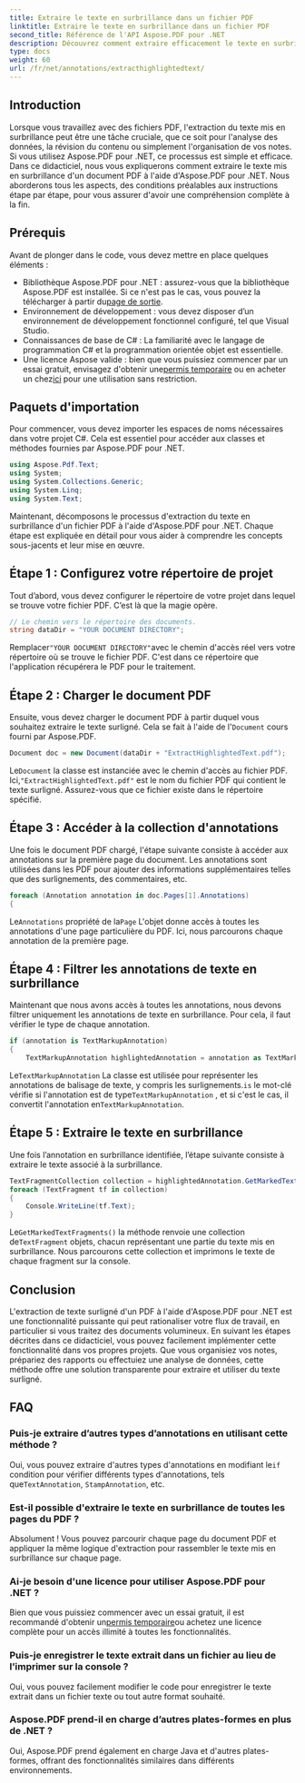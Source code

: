 ```yaml
---
title: Extraire le texte en surbrillance dans un fichier PDF
linktitle: Extraire le texte en surbrillance dans un fichier PDF
second_title: Référence de l'API Aspose.PDF pour .NET
description: Découvrez comment extraire efficacement le texte en surbrillance d'un fichier PDF à l'aide d'Aspose.PDF pour .NET avec ce didacticiel. Idéal pour l'analyse de données et la révision de contenu.
type: docs
weight: 60
url: /fr/net/annotations/extracthighlightedtext/
---
```

## Introduction

Lorsque vous travaillez avec des fichiers PDF, l'extraction du texte mis en surbrillance peut être une tâche cruciale, que ce soit pour l'analyse des données, la révision du contenu ou simplement l'organisation de vos notes. Si vous utilisez Aspose.PDF pour .NET, ce processus est simple et efficace. Dans ce didacticiel, nous vous expliquerons comment extraire le texte mis en surbrillance d'un document PDF à l'aide d'Aspose.PDF pour .NET. Nous aborderons tous les aspects, des conditions préalables aux instructions étape par étape, pour vous assurer d'avoir une compréhension complète à la fin.

## Prérequis

Avant de plonger dans le code, vous devez mettre en place quelques éléments :

-  Bibliothèque Aspose.PDF pour .NET : assurez-vous que la bibliothèque Aspose.PDF est installée. Si ce n'est pas le cas, vous pouvez la télécharger à partir du[page de sortie](https://releases.aspose.com/pdf/net/).
- Environnement de développement : vous devez disposer d’un environnement de développement fonctionnel configuré, tel que Visual Studio.
- Connaissances de base de C# : La familiarité avec le langage de programmation C# et la programmation orientée objet est essentielle.
-  Une licence Aspose valide : bien que vous puissiez commencer par un essai gratuit, envisagez d'obtenir une[permis temporaire](https://purchase.aspose.com/temporary-license/) ou en acheter un chez[ici](https://purchase.aspose.com/buy) pour une utilisation sans restriction.

## Paquets d'importation

Pour commencer, vous devez importer les espaces de noms nécessaires dans votre projet C#. Cela est essentiel pour accéder aux classes et méthodes fournies par Aspose.PDF pour .NET.

```csharp
using Aspose.Pdf.Text;
using System;
using System.Collections.Generic;
using System.Linq;
using System.Text;
```

Maintenant, décomposons le processus d'extraction du texte en surbrillance d'un fichier PDF à l'aide d'Aspose.PDF pour .NET. Chaque étape est expliquée en détail pour vous aider à comprendre les concepts sous-jacents et leur mise en œuvre.

## Étape 1 : Configurez votre répertoire de projet

Tout d’abord, vous devez configurer le répertoire de votre projet dans lequel se trouve votre fichier PDF. C’est là que la magie opère.

```csharp
// Le chemin vers le répertoire des documents.
string dataDir = "YOUR DOCUMENT DIRECTORY";
```

 Remplacer`"YOUR DOCUMENT DIRECTORY"`avec le chemin d'accès réel vers votre répertoire où se trouve le fichier PDF. C'est dans ce répertoire que l'application récupérera le PDF pour le traitement.

## Étape 2 : Charger le document PDF

 Ensuite, vous devez charger le document PDF à partir duquel vous souhaitez extraire le texte surligné. Cela se fait à l'aide de l'`Document` cours fourni par Aspose.PDF.

```csharp
Document doc = new Document(dataDir + "ExtractHighlightedText.pdf");
```

 Le`Document` la classe est instanciée avec le chemin d'accès au fichier PDF. Ici,`"ExtractHighlightedText.pdf"` est le nom du fichier PDF qui contient le texte surligné. Assurez-vous que ce fichier existe dans le répertoire spécifié.

## Étape 3 : Accéder à la collection d'annotations

Une fois le document PDF chargé, l'étape suivante consiste à accéder aux annotations sur la première page du document. Les annotations sont utilisées dans les PDF pour ajouter des informations supplémentaires telles que des surlignements, des commentaires, etc.

```csharp
foreach (Annotation annotation in doc.Pages[1].Annotations)
{
```

 Le`Annotations` propriété de la`Page` L'objet donne accès à toutes les annotations d'une page particulière du PDF. Ici, nous parcourons chaque annotation de la première page.

## Étape 4 : Filtrer les annotations de texte en surbrillance

Maintenant que nous avons accès à toutes les annotations, nous devons filtrer uniquement les annotations de texte en surbrillance. Pour cela, il faut vérifier le type de chaque annotation.

```csharp
if (annotation is TextMarkupAnnotation)
{
    TextMarkupAnnotation highlightedAnnotation = annotation as TextMarkupAnnotation;
```

 Le`TextMarkupAnnotation` La classe est utilisée pour représenter les annotations de balisage de texte, y compris les surlignements.`is` le mot-clé vérifie si l'annotation est de type`TextMarkupAnnotation` , et si c'est le cas, il convertit l'annotation en`TextMarkupAnnotation`.

## Étape 5 : Extraire le texte en surbrillance

Une fois l’annotation en surbrillance identifiée, l’étape suivante consiste à extraire le texte associé à la surbrillance.

```csharp
TextFragmentCollection collection = highlightedAnnotation.GetMarkedTextFragments();
foreach (TextFragment tf in collection)
{
    Console.WriteLine(tf.Text);
}
```

 Le`GetMarkedTextFragments()` la méthode renvoie une collection de`TextFragment` objets, chacun représentant une partie du texte mis en surbrillance. Nous parcourons cette collection et imprimons le texte de chaque fragment sur la console.

## Conclusion

L'extraction de texte surligné d'un PDF à l'aide d'Aspose.PDF pour .NET est une fonctionnalité puissante qui peut rationaliser votre flux de travail, en particulier si vous traitez des documents volumineux. En suivant les étapes décrites dans ce didacticiel, vous pouvez facilement implémenter cette fonctionnalité dans vos propres projets. Que vous organisiez vos notes, prépariez des rapports ou effectuiez une analyse de données, cette méthode offre une solution transparente pour extraire et utiliser du texte surligné.

## FAQ

### Puis-je extraire d’autres types d’annotations en utilisant cette méthode ?  
 Oui, vous pouvez extraire d'autres types d'annotations en modifiant le`if` condition pour vérifier différents types d'annotations, tels que`TextAnnotation`, `StampAnnotation`, etc.

### Est-il possible d'extraire le texte en surbrillance de toutes les pages du PDF ?  
Absolument ! Vous pouvez parcourir chaque page du document PDF et appliquer la même logique d'extraction pour rassembler le texte mis en surbrillance sur chaque page.

### Ai-je besoin d'une licence pour utiliser Aspose.PDF pour .NET ?  
 Bien que vous puissiez commencer avec un essai gratuit, il est recommandé d'obtenir un[permis temporaire](https://purchase.aspose.com/temporary-license/)ou achetez une licence complète pour un accès illimité à toutes les fonctionnalités.

### Puis-je enregistrer le texte extrait dans un fichier au lieu de l’imprimer sur la console ?  
Oui, vous pouvez facilement modifier le code pour enregistrer le texte extrait dans un fichier texte ou tout autre format souhaité.

### Aspose.PDF prend-il en charge d’autres plates-formes en plus de .NET ?  
Oui, Aspose.PDF prend également en charge Java et d'autres plates-formes, offrant des fonctionnalités similaires dans différents environnements.